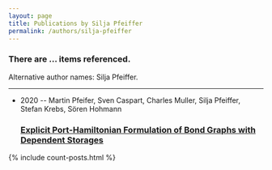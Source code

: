 ```yaml
---
layout: page
title: Publications by Silja Pfeiffer
permalink: /authors/silja-pfeiffer
---
```


<h3 id="number-posts">There are ... items referenced.</h3>
<p id='info-authors'>Alternative author names: Silja Pfeiffer.</p>
<hr />
<ul class="post-list">
<li><span class='post-meta'>2020 -- Martin Pfeifer, Sven Caspart, Charles Muller, Silja Pfeiffer, Stefan Krebs, Sören Hohmann</span><h3><a class='post-link' href="{{ site.baseurl }}/explicit-port-hamiltonian-formulation-of-bond-graphs-with-dependent-storages">Explicit Port-Hamiltonian Formulation of Bond Graphs with Dependent Storages</a></h3></li>

</ul>
{% include count-posts.html %}
